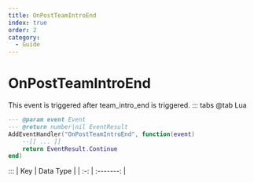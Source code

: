```yaml
---
title: OnPostTeamIntroEnd
index: true
order: 2
category:
  - Guide
---
```


# OnPostTeamIntroEnd
This event is triggered after team_intro_end is triggered.
::: tabs
@tab Lua
```lua
--- @param event Event
--- @return number|nil EventResult
AddEventHandler("OnPostTeamIntroEnd", function(event)
    --[[ ... ]]
    return EventResult.Continue
end)
```

:::
| Key | Data Type |
| :-: | :-------: |